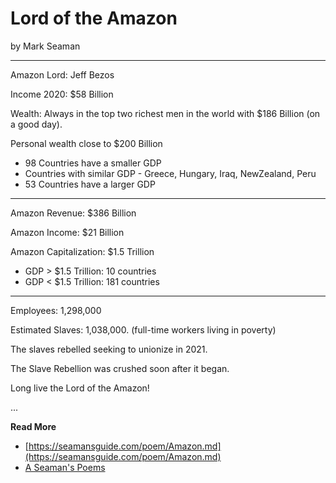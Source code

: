# Lord of the Amazon

by Mark Seaman

---

Amazon Lord: Jeff Bezos

Income 2020: $58 Billion

Wealth: Always in the top two richest men in the world with $186 Billion (on a good day).

Personal wealth close to $200 Billion

* 98 Countries have a smaller GDP
* Countries with similar GDP - Greece, Hungary, Iraq, NewZealand, Peru
* 53 Countries have a larger GDP

---

Amazon Revenue: $386 Billion

Amazon Income: $21 Billion

Amazon Capitalization: $1.5 Trillion

* GDP &gt; $1.5 Trillion:  10 countries
* GDP &lt; $1.5 Trillion:  181 countries

---

Employees: 1,298,000

Estimated Slaves: 1,038,000.  (full-time workers living in poverty)

The slaves rebelled seeking to unionize in 2021.

The Slave Rebellion was crushed soon after it began.

Long live the Lord of the Amazon!


...

**Read More**

* [https://seamansguide.com/poem/Amazon.md](https://seamansguide.com/poem/Amazon.md)
* [A Seaman's Poems](https://seamansguide.com/poem)




